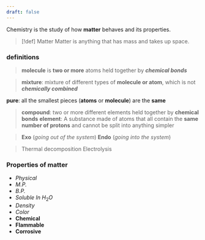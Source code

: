 ```yaml
---
draft: false
---
```

Chemistry is the study of how **matter** behaves and its properties.

>[!def] Matter
Matter is anything that has mass and takes up space.
### definitions

> **molecule** is **two or more** atoms held together by ***chemical bonds***

> **mixture**: mixture of different types of **molecule or atom**, which is not ***chemically combined***
>

**pure**: all the smallest pieces (**atoms** or **molecule**) are the **same**

> **compound**: two or more different elements held together by **chemical bonds**
> **element**: A substance made of atoms that all contain the **same number of protons** and cannot be split into anything simpler

> **Exo** (*going out of the system*)
> **Endo** (*going into the system*)


> Thermal decomposition
> Electrolysis

### Properties of matter
- *Physical*
- *M.P.*
- *B.P.*
- *Soluble In* $H_2O$
- *Density*
- *Color*
- **Chemical**
- **Flammable**
- **Corrosive**

